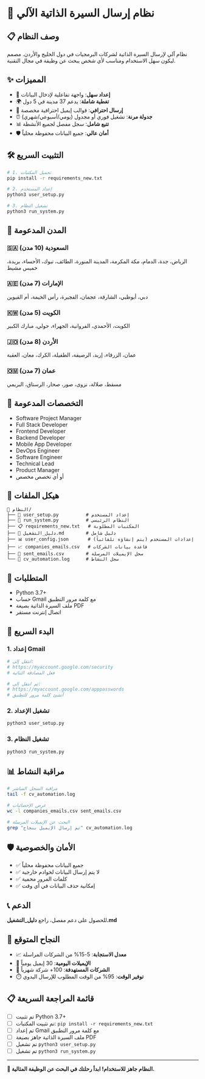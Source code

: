 # 🚀 نظام إرسال السيرة الذاتية الآلي

## 📋 وصف النظام

نظام آلي لإرسال السيرة الذاتية لشركات البرمجيات في دول الخليج والأردن. مصمم ليكون سهل الاستخدام ومناسب لأي شخص يبحث عن وظيفة في مجال التقنية.

## ✨ المميزات

- 🔧 **إعداد سهل**: واجهة تفاعلية لإدخال البيانات
- 🌍 **تغطية شاملة**: يدعم 37 مدينة في 5 دول
- 📧 **إرسال احترافي**: قوالب إيميل احترافية مخصصة
- ⏰ **جدولة مرنة**: تشغيل فوري أو مجدول (يومي/أسبوعي/شهري)
- 📊 **تتبع شامل**: سجل مفصل لجميع الأنشطة
- 🛡️ **أمان عالي**: جميع البيانات محفوظة محلياً

## 🛠️ التثبيت السريع

```bash
# 1. تحميل المكتبات
pip install -r requirements_new.txt

# 2. إعداد المستخدم
python3 user_setup.py

# 3. تشغيل النظام
python3 run_system.py
```

## 📱 المدن المدعومة

### 🇸🇦 السعودية (10 مدن)
الرياض، جدة، الدمام، مكة المكرمة، المدينة المنورة، الطائف، تبوك، الأحساء، بريدة، خميس مشيط

### 🇦🇪 الإمارات (7 مدن)
دبي، أبوظبي، الشارقة، عجمان، الفجيرة، رأس الخيمة، أم القيوين

### 🇰🇼 الكويت (5 مدن)
الكويت، الأحمدي، الفروانية، الجهراء، حولي، مبارك الكبير

### 🇯🇴 الأردن (8 مدن)
عمان، الزرقاء، إربد، الرصيفة، الطفيلة، الكرك، معان، العقبة

### 🇴🇲 عمان (7 مدن)
مسقط، صلالة، نزوى، صور، صحار، الرستاق، البريمي

## 🎯 التخصصات المدعومة

- Software Project Manager
- Full Stack Developer
- Frontend Developer
- Backend Developer
- Mobile App Developer
- DevOps Engineer
- Software Engineer
- Technical Lead
- Product Manager
- أو أي تخصص مخصص

## 📂 هيكل الملفات

```
📁 النظام/
├── 🐍 user_setup.py          # إعداد المستخدم
├── 🚀 run_system.py          # النظام الرئيسي
├── 📋 requirements_new.txt   # المكتبات المطلوبة
├── 📖 دليل_التشغيل.md        # دليل شامل
├── 📊 user_config.json       # إعدادات المستخدم (يتم إنشاؤه تلقائياً)
├── 📈 companies_emails.csv   # قاعدة بيانات الشركات
├── 📧 sent_emails.csv        # سجل الإيميلات المرسلة
└── 📝 cv_automation.log      # سجل النشاط
```

## 🔧 المتطلبات

- Python 3.7+
- حساب Gmail مع كلمة مرور التطبيق
- ملف السيرة الذاتية بصيغة PDF
- اتصال إنترنت مستقر

## 🚀 البدء السريع

### 1. إعداد Gmail
```bash
# انتقل إلى:
# https://myaccount.google.com/security
# فعل المصادقة الثنائية

# ثم انتقل إلى:
# https://myaccount.google.com/apppasswords
# أنشئ كلمة مرور للتطبيق
```

### 2. تشغيل الإعداد
```bash
python3 user_setup.py
```

### 3. تشغيل النظام
```bash
python3 run_system.py
```

## 📊 مراقبة النشاط

```bash
# مراقبة السجل المباشر
tail -f cv_automation.log

# عرض الإحصائيات
wc -l companies_emails.csv sent_emails.csv

# البحث عن الإيميلات المرسلة
grep "تم إرسال الإيميل بنجاح" cv_automation.log
```

## 🛡️ الأمان والخصوصية

- ✅ جميع البيانات محفوظة محلياً
- ✅ لا يتم إرسال البيانات لخوادم خارجية
- ✅ كلمات المرور محمية
- ✅ إمكانية حذف البيانات في أي وقت

## 📞 الدعم

للحصول على دعم مفصل، راجع **دليل_التشغيل.md**

## 🎉 النجاح المتوقع

- 📈 **معدل الاستجابة**: 5-15% من الشركات المراسلة
- 📧 **الإيميلات اليومية**: 30 إيميل يومياً
- 🏢 **الشركات المستهدفة**: 100+ شركة شهرياً
- ⏱️ **توفير الوقت**: 95% من الوقت المطلوب للإرسال اليدوي

## 📋 قائمة المراجعة السريعة

- [ ] تم تثبيت Python 3.7+
- [ ] تم تثبيت المكتبات: `pip install -r requirements_new.txt`
- [ ] تم إعداد Gmail مع كلمة مرور التطبيق
- [ ] ملف السيرة الذاتية جاهز بصيغة PDF
- [ ] تم تشغيل `python3 user_setup.py`
- [ ] تم تشغيل `python3 run_system.py`

---

**🎯 النظام جاهز للاستخدام! ابدأ رحلتك في البحث عن الوظيفة المثالية.** 